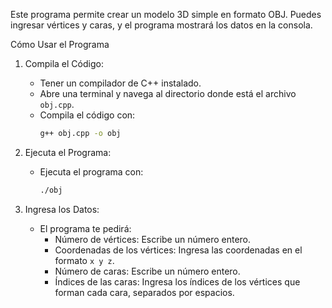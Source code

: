 Este programa permite crear un modelo 3D simple en formato OBJ. Puedes ingresar vértices y caras, y el programa mostrará los datos en la consola.

Cómo Usar el Programa

1. Compila el Código:
   - Tener un compilador de C++ instalado.
   - Abre una terminal y navega al directorio donde está el archivo `obj.cpp`.
   - Compila el código con:
     ```bash
     g++ obj.cpp -o obj
     ```

2. Ejecuta el Programa:
   - Ejecuta el programa con:
     ```bash
     ./obj
     ```

3. Ingresa los Datos:
   - El programa te pedirá:
     - Número de vértices: Escribe un número entero.
     - Coordenadas de los vértices: Ingresa las coordenadas en el formato `x y z`.
     - Número de caras: Escribe un número entero.
     - Índices de las caras: Ingresa los índices de los vértices que forman cada cara, separados por espacios.

